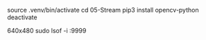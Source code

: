 source .venv/bin/activate
cd 05-Stream
pip3 install opencv-python
deactivate 

640x480
sudo lsof -i :9999